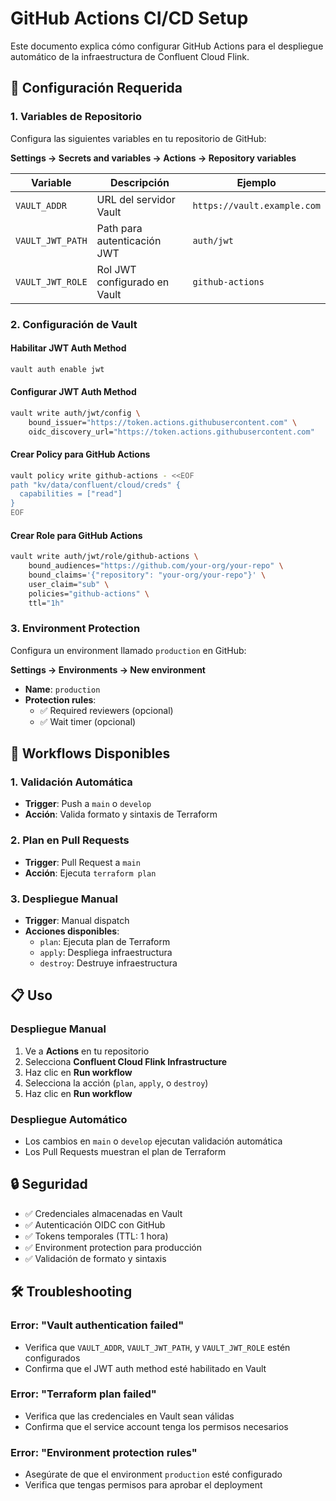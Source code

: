# GitHub Actions CI/CD Setup

Este documento explica cómo configurar GitHub Actions para el despliegue automático de la infraestructura de Confluent Cloud Flink.

## 🔧 Configuración Requerida

### 1. Variables de Repositorio

Configura las siguientes variables en tu repositorio de GitHub:

**Settings → Secrets and variables → Actions → Repository variables**

| Variable | Descripción | Ejemplo |
|----------|-------------|---------|
| `VAULT_ADDR` | URL del servidor Vault | `https://vault.example.com` |
| `VAULT_JWT_PATH` | Path para autenticación JWT | `auth/jwt` |
| `VAULT_JWT_ROLE` | Rol JWT configurado en Vault | `github-actions` |

### 2. Configuración de Vault

#### Habilitar JWT Auth Method
```bash
vault auth enable jwt
```

#### Configurar JWT Auth Method
```bash
vault write auth/jwt/config \
    bound_issuer="https://token.actions.githubusercontent.com" \
    oidc_discovery_url="https://token.actions.githubusercontent.com"
```

#### Crear Policy para GitHub Actions
```bash
vault policy write github-actions - <<EOF
path "kv/data/confluent/cloud/creds" {
  capabilities = ["read"]
}
EOF
```

#### Crear Role para GitHub Actions
```bash
vault write auth/jwt/role/github-actions \
    bound_audiences="https://github.com/your-org/your-repo" \
    bound_claims='{"repository": "your-org/your-repo"}' \
    user_claim="sub" \
    policies="github-actions" \
    ttl="1h"
```

### 3. Environment Protection

Configura un environment llamado `production` en GitHub:

**Settings → Environments → New environment**

- **Name**: `production`
- **Protection rules**: 
  - ✅ Required reviewers (opcional)
  - ✅ Wait timer (opcional)

## 🚀 Workflows Disponibles

### 1. Validación Automática
- **Trigger**: Push a `main` o `develop`
- **Acción**: Valida formato y sintaxis de Terraform

### 2. Plan en Pull Requests
- **Trigger**: Pull Request a `main`
- **Acción**: Ejecuta `terraform plan`

### 3. Despliegue Manual
- **Trigger**: Manual dispatch
- **Acciones disponibles**:
  - `plan`: Ejecuta plan de Terraform
  - `apply`: Despliega infraestructura
  - `destroy`: Destruye infraestructura

## 📋 Uso

### Despliegue Manual
1. Ve a **Actions** en tu repositorio
2. Selecciona **Confluent Cloud Flink Infrastructure**
3. Haz clic en **Run workflow**
4. Selecciona la acción (`plan`, `apply`, o `destroy`)
5. Haz clic en **Run workflow**

### Despliegue Automático
- Los cambios en `main` o `develop` ejecutan validación automática
- Los Pull Requests muestran el plan de Terraform

## 🔒 Seguridad

- ✅ Credenciales almacenadas en Vault
- ✅ Autenticación OIDC con GitHub
- ✅ Tokens temporales (TTL: 1 hora)
- ✅ Environment protection para producción
- ✅ Validación de formato y sintaxis

## 🛠️ Troubleshooting

### Error: "Vault authentication failed"
- Verifica que `VAULT_ADDR`, `VAULT_JWT_PATH`, y `VAULT_JWT_ROLE` estén configurados
- Confirma que el JWT auth method esté habilitado en Vault

### Error: "Terraform plan failed"
- Verifica que las credenciales en Vault sean válidas
- Confirma que el service account tenga los permisos necesarios

### Error: "Environment protection rules"
- Asegúrate de que el environment `production` esté configurado
- Verifica que tengas permisos para aprobar el deployment
